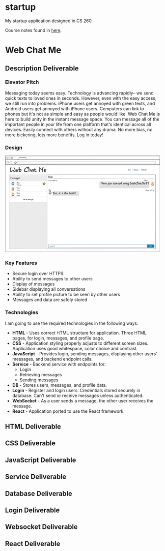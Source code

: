 # startup
My startup application designed in CS 260.

Course notes found in [here](/notes.md).

# Web Chat Me

## Description Deliverable

### Elevator Pitch

Messaging today seems easy. Technology is advancing rapidly– we send quick texts to loved ones in seconds. However, even with the easy access, we still run into problems. iPhone users get annoyed with green texts, and Android users get annoyed with iPhone users. Computers can link to phones but it's not as simple and easy as people would like. Web Chat Me is here to build unity in the instant message space. You can message all of the important people in your life from one platform that's identical across all devices. Easily connect with others without any drama. No more bias, no more bickering, lots more benefits. Log in today!

### Design

![Mock](WebChatMeDesign.jpg)

### Key Features

 - Secure login over HTTPS
 - Ability to send messages to other users
 - Display of messages
 - Sidebar displaying all conversations
 - Ability to set profile picture to be seen by other users
 - Messages and data are safely stored

### Technologies

I am going to use the required technologies in the following ways:

 - **HTML** - Uses correct HTML structure for application. Three HTML pages, for login, messages, and profile page.
 - **CSS** - Application styling properly adjusts to different screen sizes. Application uses good whitespace, color choice and contrast.
 - **JavaScript** - Provides login, sending messages, displaying other users' messages, and backend endpoint calls.
 - **Service** - Backend service with endpoints for:
    - Login
    - Retrieving messages
    - Sending messages
 - **DB** - Stores users, messages, and profile data.
 - **Login** - Register and login users. Credentials stored securely in database. Can't send or receive messages unless authenticated.
 - **WebSocket** - As a user sends a message, the other user receives the message.
 - **React** - Application ported to use the React framework.

## HTML Deliverable

## CSS Deliverable

## JavaScript Deliverable

## Service Deliverable

## Database Deliverable

## Login Deliverable

## Websocket Deliverable

## React Deliverable
